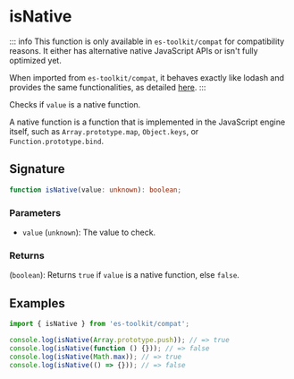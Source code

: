 # isNative

::: info
This function is only available in `es-toolkit/compat` for compatibility reasons. It either has alternative native JavaScript APIs or isn't fully optimized yet.

When imported from `es-toolkit/compat`, it behaves exactly like lodash and provides the same functionalities, as detailed [here](../../../compatibility.md).
:::

Checks if `value` is a native function.

A native function is a function that is implemented in the JavaScript engine itself, such as `Array.prototype.map`, `Object.keys`, or `Function.prototype.bind`.

## Signature

```typescript
function isNative(value: unknown): boolean;
```

### Parameters

- `value` (`unknown`): The value to check.

### Returns

(`boolean`): Returns `true` if `value` is a native function, else `false`.

## Examples

```typescript
import { isNative } from 'es-toolkit/compat';

console.log(isNative(Array.prototype.push)); // => true
console.log(isNative(function () {})); // => false
console.log(isNative(Math.max)); // => true
console.log(isNative(() => {})); // => false
```
